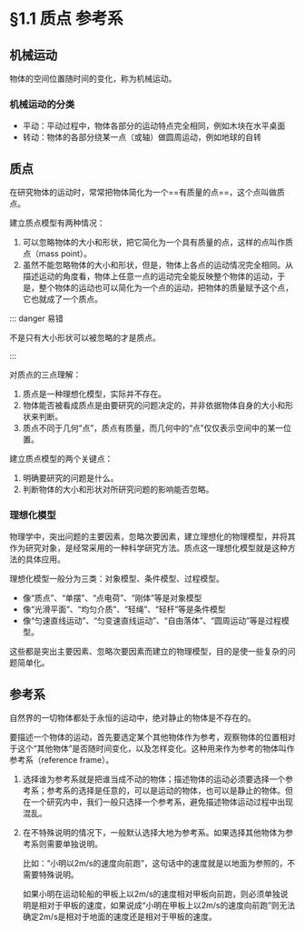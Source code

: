 # §1.1 质点 参考系

## 机械运动

物体的空间位置随时间的变化，称为机械运动。

### 机械运动的分类

- 平动：平动过程中，物体各部分的运动特点完全相同，例如木块在水平桌面
- 转动：物体的各部分绕某一点（或轴）做圆周运动，例如地球的自转

## 质点

在研究物体的运动时，常常把物体简化为一个==有质量的点==，这个点叫做质点。

建立质点模型有两种情况：

1. 可以忽略物体的大小和形状，把它简化为一个具有质量的点，这样的点叫作质点（mass point）。
1. 虽然不能忽略物体的大小和形状，但是，物体上各点的运动情况完全相同。从描述运动的角度看，物体上任意一点的运动完全能反映整个物体的运动，于是，整个物体的运动也可以简化为一个点的运动，把物体的质量赋予这个点，它也就成了一个质点。

::: danger 易错

不是只有大小形状可以被忽略的才是质点。

:::

对质点的三点理解：

1. 质点是一种理想化模型，实际并不存在。
1. 物体能否被看成质点是由要研究的问题决定的，并非依据物体自身的大小和形状来判断。
1. 质点不同于几何“点”，质点有质量，而几何中的“点”仅仅表示空间中的某一位置。

建立质点模型的两个关键点：

1. 明确要研究的问题是什么。
1. 判断物体的大小和形状对所研究问题的影响能否忽略。

### 理想化模型

物理学中，突出问题的主要因素，忽略次要因素，建立理想化的物理模型，并将其作为研究对象，是经常采用的一种科学研究方法。质点这一理想化模型就是这种方法的具体应用。

理想化模型一般分为三类：对象模型、条件模型、过程模型。

- 像“质点”、“单摆”、“点电荷”、“刚体”等是对象模型
- 像“光滑平面”、“均匀介质”、“轻绳”、“轻杆”等是条件模型
- 像“匀速直线运动”、“匀变速直线运动”、“自由落体”、“圆周运动”等是过程模型。

这些都是突出主要因素、忽略次要因素而建立的物理模型，目的是使一些复杂的问题简单化。

## 参考系

自然界的一切物体都处于永恒的运动中，绝对静止的物体是不存在的。

要描述一个物体的运动，首先要选定某个其他物体作为参考，观察物体的位置相对于这个“其他物体”是否随时间变化，以及怎样变化。这种用来作为参考的物体叫作参考系（reference frame）。

1. 选择谁为参考系就是把谁当成不动的物体；描述物体的运动必须要选择一个参考系；参考系的选择是任意的，可以是运动的物体，也可以是静止的物体。但在一个研究内中，我们一般只选择一个参考系，避免描述物体运动过程中出现混乱。

1. 在不特殊说明的情况下，一般默认选择大地为参考系。如果选择其他物体为参考系则需要单独说明。

   比如：“小明以2m/s的速度向前跑”，这句话中的速度就是以地面为参照的，不需要特殊说明。

   如果小明在运动轮船的甲板上以2m/s的速度相对甲板向前跑，则必须单独说明是相对于甲板的速度，如果说成“小明在甲板上以2m/s的速度向前跑”则无法确定2m/s是相对于地面的速度还是相对于甲板的速度。
